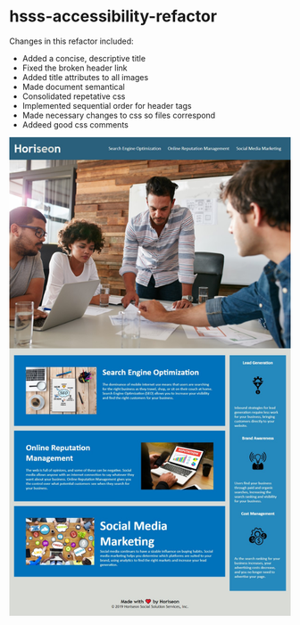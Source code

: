 # hsss-accessibility-refactor

  Changes in this refactor included:
- Added a concise, descriptive title
- Fixed the broken header link
- Added title attributes to all images
- Made document semantical
- Consolidated repetative css 
- Implemented sequential order for header tags
- Made necessary changes to css so files correspond
- Addeed good css comments

![Full Page Refactor](./assets/images/hsss-accessibility-refactor.jpg)
